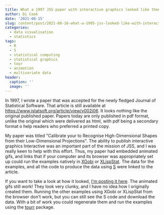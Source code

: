 ```yaml
---
title: What a 1997 JSS paper with interactive graphics looked like then and still does
author: Di Cook
date: '2021-08-15'
slug: content/post/2021-08-16-what-a-1995-jss-looked-like-with-interactive-graphics
categories: 
  - data visualisation
  - statistics
tags: 
  - R
  - S
  - statistical computing
  - statistical graphics
  - tour
  - animation
  - multivariate data
header:
  caption: ''
  image: ''
---
```


In 1997, I wrote a paper that was accepted for the newly fledged Journal of Statistical Software. That article is still available at https://www.jstatsoft.org/article/view/v002i06. It looks nothing like the original published paper. Papers today are only published in pdf format, unlike the original which were delivered as html, with pdf being a secondary format o help readers who preferred a printed copy.

My paper was titled "Calibrate your to Recognise High-Dimensional Shapes from their Low-Dimensional Projections". The ability to publish interactive graphics Interactive was an important part of the mission of JSS, and I was really keen to help with this effort. Thus, my paper had embedded animated gifs, and links that if your computer and its browser was appropriately set up could run the examples natively in [XGobi](https://en.wikipedia.org/wiki/GGobi) or [XLispStat](https://en.wikipedia.org/wiki/XLispStat). The data for the examples, and all the code to produce the data using [S](https://en.wikipedia.org/wiki/S_(programming_language)) were linked to the article. 

If you want to take a look at how it looked, [I'm posting it here](https://dicook.org/files/JSS-paper/paper.html). The animated gifs still work! They look very clunky, and I have no idea how I originally created them. Running the other examples using XGobi or XLispStat from the browser don't work, but you can still see the S code and download the data. With a bit of work you could regenerate them and run the examples using the [tourr](https://cran.r-project.org/web/packages/tourr/index.html) package. 


